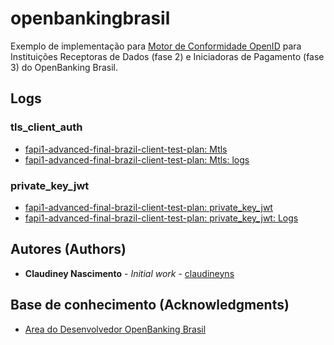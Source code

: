 # openbankingbrasil

Exemplo de implementação para [Motor de Conformidade OpenID](https://openid.net/certification/) para Instituições Receptoras de Dados (fase 2) e Iniciadoras de Pagamento (fase 3) do OpenBanking Brasil.

## Logs

### tls_client_auth

* [fapi1-advanced-final-brazil-client-test-plan: Mtls](https://www.certification.openid.net/plan-detail.html?plan=lQjT1p9DOchV6&public=true)
* [fapi1-advanced-final-brazil-client-test-plan: Mtls: logs](https://github.com/claudineyns/openbankingbrasil/raw/main/log/mtls.zip)

### private_key_jwt

* [fapi1-advanced-final-brazil-client-test-plan: private_key_jwt](https://www.certification.openid.net/plan-detail.html?plan=LyMvoK916orGn&public=true)
* [fapi1-advanced-final-brazil-client-test-plan: private_key_jwt: Logs](https://github.com/claudineyns/openbankingbrasil/raw/main/log/private_key_jwt.zip)

## Autores (Authors)

* **Claudiney Nascimento** - *Initial work* - [claudineyns](https://github.com/claudineyns)

## Base de conhecimento (Acknowledgments)

* [Area do Desenvolvedor OpenBanking Brasil](https://openbanking-brasil.github.io/areadesenvolvedor/)
